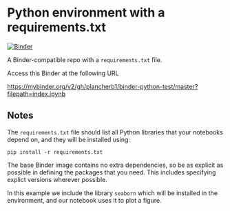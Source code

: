 # Python environment with a requirements.txt

[![Binder](https://mybinder.org/badge_logo.svg)](https://mybinder.org/v2/gh/plancherb1/binder-python-test/master?filepath=index.ipynb)

A Binder-compatible repo with a `requirements.txt` file.

Access this Binder at the following URL 

https://mybinder.org/v2/gh/plancherb1/binder-python-test/master?filepath=index.ipynb

## Notes
The `requirements.txt` file should list all Python libraries that your notebooks
depend on, and they will be installed using:

```
pip install -r requirements.txt
```

The base Binder image contains no extra dependencies, so be as
explicit as possible in defining the packages that you need. This includes
specifying explict versions wherever possible.

In this example we include the library `seaborn` which will be installed in
the environment, and our notebook uses it to plot a figure.
